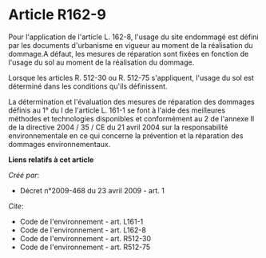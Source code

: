 # Article R162-9

Pour l'application de l'article L. 162-8, l'usage du site endommagé est défini par les documents d'urbanisme en vigueur au
moment de la réalisation du dommage.A défaut, les mesures de réparation sont fixées en fonction de l'usage du sol au moment
de la réalisation du dommage. 

Lorsque les articles R. 512-30 ou R. 512-75 s'appliquent, l'usage du sol est déterminé dans les conditions qu'ils
définissent. 

La détermination et l'évaluation des mesures de réparation des dommages définis au 1° du I de l'article L. 161-1 se font à
l'aide des meilleures méthodes et technologies disponibles et conformément au 2 de l'annexe II de la directive 2004 / 35 / CE
du 21 avril 2004 sur la responsabilité environnementale en ce qui concerne la prévention et la réparation des dommages
environnementaux.

**Liens relatifs à cet article**

_Créé par_:

  - Décret n°2009-468 du 23 avril 2009 - art. 1

_Cite_:

  - Code de l'environnement - art. L161-1
  - Code de l'environnement - art. L162-8
  - Code de l'environnement - art. R512-30
  - Code de l'environnement - art. R512-75
